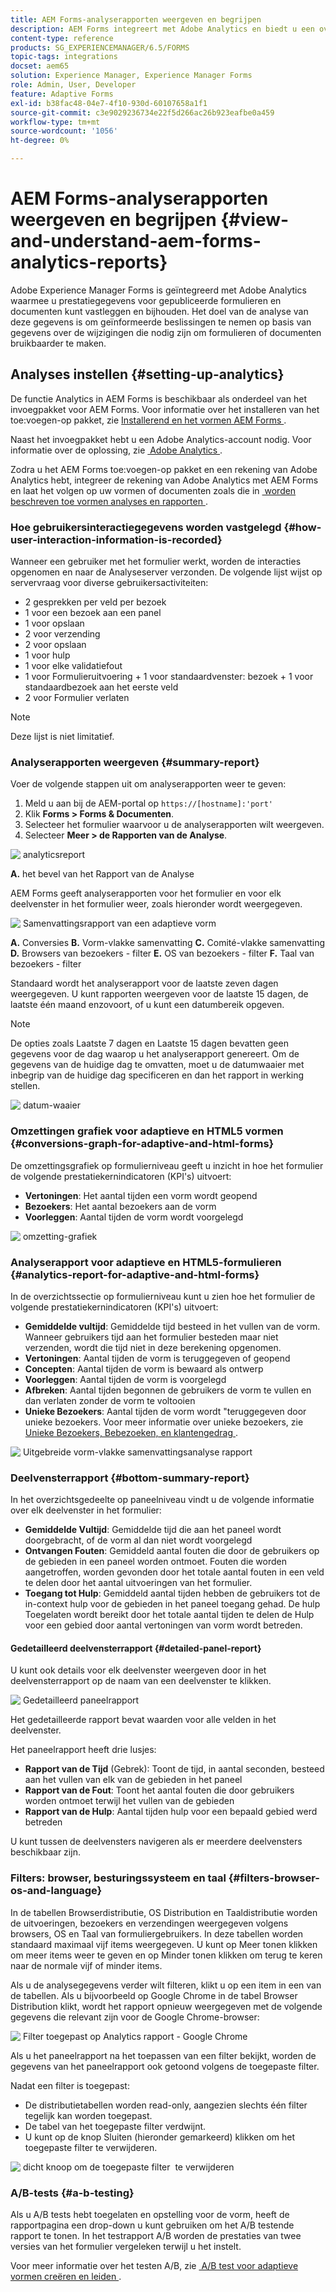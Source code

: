```yaml
---
title: AEM Forms-analyserapporten weergeven en begrijpen
description: AEM Forms integreert met Adobe Analytics en biedt u een overzicht en gedetailleerde analyses van uw gepubliceerde adaptieve formulieren.
content-type: reference
products: SG_EXPERIENCEMANAGER/6.5/FORMS
topic-tags: integrations
docset: aem65
solution: Experience Manager, Experience Manager Forms
role: Admin, User, Developer
feature: Adaptive Forms
exl-id: b38fac48-04e7-4f10-930d-60107658a1f1
source-git-commit: c3e9029236734e22f5d266ac26b923eafbe0a459
workflow-type: tm+mt
source-wordcount: '1056'
ht-degree: 0%

---
```


# AEM Forms-analyserapporten weergeven en begrijpen {#view-and-understand-aem-forms-analytics-reports}

Adobe Experience Manager Forms is geïntegreerd met Adobe Analytics waarmee u prestatiegegevens voor gepubliceerde formulieren en documenten kunt vastleggen en bijhouden. Het doel van de analyse van deze gegevens is om geïnformeerde beslissingen te nemen op basis van gegevens over de wijzigingen die nodig zijn om formulieren of documenten bruikbaarder te maken.

## Analyses instellen {#setting-up-analytics}

De functie Analytics in AEM Forms is beschikbaar als onderdeel van het invoegpakket voor AEM Forms. Voor informatie over het installeren van het toe:voegen-op pakket, zie [&#x200B; Installerend en het vormen AEM Forms &#x200B;](../../forms/using/installing-configuring-aem-forms-osgi.md).

Naast het invoegpakket hebt u een Adobe Analytics-account nodig. Voor informatie over de oplossing, zie [&#x200B; Adobe Analytics &#x200B;](https://www.adobe.com/solutions/digital-analytics.html).

Zodra u het AEM Forms toe:voegen-op pakket en een rekening van Adobe Analytics hebt, integreer de rekening van Adobe Analytics met AEM Forms en laat het volgen op uw vormen of documenten zoals die in [&#x200B; worden beschreven toe vormen analyses en rapporten &#x200B;](../../forms/using/configure-analytics-forms-documents.md).

### Hoe gebruikersinteractiegegevens worden vastgelegd {#how-user-interaction-information-is-recorded}

Wanneer een gebruiker met het formulier werkt, worden de interacties opgenomen en naar de Analyseserver verzonden. De volgende lijst wijst op servervraag voor diverse gebruikersactiviteiten:

* 2 gesprekken per veld per bezoek
* 1 voor een bezoek aan een panel
* 1 voor opslaan
* 2 voor verzending
* 2 voor opslaan
* 1 voor hulp
* 1 voor elke validatiefout
* 1 voor Formulieruitvoering + 1 voor standaardvenster: bezoek + 1 voor standaardbezoek aan het eerste veld
* 2 voor Formulier verlaten

>[!NOTE]
>
>Deze lijst is niet limitatief.

### Analyserapporten weergeven {#summary-report}

Voer de volgende stappen uit om analyserapporten weer te geven:

1. Meld u aan bij de AEM-portal op `https://[hostname]:'port'`
1. Klik **Forms > Forms &amp; Documenten**.
1. Selecteer het formulier waarvoor u de analyserapporten wilt weergeven.
1. Selecteer **Meer > de Rapporten van de Analyse**.

![&#x200B; analyticsreport &#x200B;](assets/analyticsreport.png)

**A.** het bevel van het Rapport van de Analyse

AEM Forms geeft analyserapporten voor het formulier en voor elk deelvenster in het formulier weer, zoals hieronder wordt weergegeven.

![&#x200B; Samenvattingsrapport van een adaptieve vorm &#x200B;](assets/analyticsdashboard_callout.png)

**A.** Conversies **B.** Vorm-vlakke samenvatting **C.** Comité-vlakke samenvatting **D.** Browsers van bezoekers - filter **E.** OS van bezoekers - filter **F.** Taal van bezoekers - filter

Standaard wordt het analyserapport voor de laatste zeven dagen weergegeven. U kunt rapporten weergeven voor de laatste 15 dagen, de laatste één maand enzovoort, of u kunt een datumbereik opgeven.

>[!NOTE]
>
>De opties zoals Laatste 7 dagen en Laatste 15 dagen bevatten geen gegevens voor de dag waarop u het analyserapport genereert. Om de gegevens van de huidige dag te omvatten, moet u de datumwaaier met inbegrip van de huidige dag specificeren en dan het rapport in werking stellen.

![&#x200B; datum-waaier &#x200B;](assets/date-range.png)

### Omzettingen grafiek voor adaptieve en HTML5 vormen {#conversions-graph-for-adaptive-and-html-forms}

De omzettingsgrafiek op formulierniveau geeft u inzicht in hoe het formulier de volgende prestatiekernindicatoren (KPI&#39;s) uitvoert:

* **Vertoningen**: Het aantal tijden een vorm wordt geopend
* **Bezoekers**: Het aantal bezoekers aan de vorm
* **Voorleggen**: Aantal tijden de vorm wordt voorgelegd

![&#x200B; omzetting-grafiek &#x200B;](assets/conversion-graph.png)

### Analyserapport voor adaptieve en HTML5-formulieren {#analytics-report-for-adaptive-and-html-forms}

In de overzichtssectie op formulierniveau kunt u zien hoe het formulier de volgende prestatiekernindicatoren (KPI&#39;s) uitvoert:

* **Gemiddelde vultijd**: Gemiddelde tijd besteed in het vullen van de vorm. Wanneer gebruikers tijd aan het formulier besteden maar niet verzenden, wordt die tijd niet in deze berekening opgenomen.
* **Vertoningen**: Aantal tijden de vorm is teruggegeven of geopend
* **Concepten**: Aantal tijden de vorm is bewaard als ontwerp
* **Voorleggen**: Aantal tijden de vorm is voorgelegd
* **Afbreken**: Aantal tijden begonnen de gebruikers de vorm te vullen en dan verlaten zonder de vorm te voltooien
* **Unieke Bezoekers**: Aantal tijden de vorm wordt &quot;teruggegeven door unieke bezoekers. Voor meer informatie over unieke bezoekers, zie [&#x200B; Unieke Bezoekers, Bebezoeken, en klantengedrag &#x200B;](https://helpx.adobe.com/nl/analytics/kb/unique-visitors-visitor-behavior.html).

![&#x200B; Uitgebreide vorm-vlakke samenvattingsanalyse rapport &#x200B;](assets/analytics-report.png)

### Deelvensterrapport {#bottom-summary-report}

In het overzichtsgedeelte op paneelniveau vindt u de volgende informatie over elk deelvenster in het formulier:

* **Gemiddelde Vultijd**: Gemiddelde tijd die aan het paneel wordt doorgebracht, of de vorm al dan niet wordt voorgelegd
* **Ontvangen Fouten**: Gemiddeld aantal fouten die door de gebruikers op de gebieden in een paneel worden ontmoet. Fouten die worden aangetroffen, worden gevonden door het totale aantal fouten in een veld te delen door het aantal uitvoeringen van het formulier.
* **Toegang tot Hulp**: Gemiddeld aantal tijden hebben de gebruikers tot de in-context hulp voor de gebieden in het paneel toegang gehad. De hulp Toegelaten wordt bereikt door het totale aantal tijden te delen de Hulp voor een gebied door aantal vertoningen van vorm wordt betreden.

#### Gedetailleerd deelvensterrapport {#detailed-panel-report}

U kunt ook details voor elk deelvenster weergeven door in het deelvensterrapport op de naam van een deelvenster te klikken.

![&#x200B; Gedetailleerd paneelrapport &#x200B;](assets/panel-report-detailed.png)

Het gedetailleerde rapport bevat waarden voor alle velden in het deelvenster.

Het paneelrapport heeft drie lusjes:

* **Rapport van de Tijd** (Gebrek): Toont de tijd, in aantal seconden, besteed aan het vullen van elk van de gebieden in het paneel
* **Rapport van de Fout**: Toont het aantal fouten die door gebruikers worden ontmoet terwijl het vullen van de gebieden
* **Rapport van de Hulp**: Aantal tijden hulp voor een bepaald gebied werd betreden

U kunt tussen de deelvensters navigeren als er meerdere deelvensters beschikbaar zijn.

### Filters: browser, besturingssysteem en taal {#filters-browser-os-and-language}

In de tabellen Browserdistributie, OS Distribution en Taaldistributie worden de uitvoeringen, bezoekers en verzendingen weergegeven volgens browsers, OS en Taal van formuliergebruikers. In deze tabellen worden standaard maximaal vijf items weergegeven. U kunt op Meer tonen klikken om meer items weer te geven en op Minder tonen klikken om terug te keren naar de normale vijf of minder items.

Als u de analysegegevens verder wilt filteren, klikt u op een item in een van de tabellen. Als u bijvoorbeeld op Google Chrome in de tabel Browser Distribution klikt, wordt het rapport opnieuw weergegeven met de volgende gegevens die relevant zijn voor de Google Chrome-browser:

![&#x200B; Filter toegepast op Analytics rapport - Google Chrome &#x200B;](assets/filter-1.png)

Als u het paneelrapport na het toepassen van een filter bekijkt, worden de gegevens van het paneelrapport ook getoond volgens de toegepaste filter.

Nadat een filter is toegepast:

* De distributietabellen worden read-only, aangezien slechts één filter tegelijk kan worden toegepast.
* De tabel van het toegepaste filter verdwijnt.
* U kunt op de knop Sluiten (hieronder gemarkeerd) klikken om het toegepaste filter te verwijderen.

![&#x200B; dicht knoop om de toegepaste filter &#x200B;](assets/close-filter.png) te verwijderen

### A/B-tests {#a-b-testing}

Als u A/B tests hebt toegelaten en opstelling voor de vorm, heeft de rapportpagina een drop-down u kunt gebruiken om het A/B testende rapport te tonen. In het testrapport A/B worden de prestaties van twee versies van het formulier vergeleken terwijl u het instelt.

Voor meer informatie over het testen A/B, zie [&#x200B; A/B test voor adaptieve vormen creëren en leiden &#x200B;](../../forms/using/ab-testing-adaptive-forms.md).

